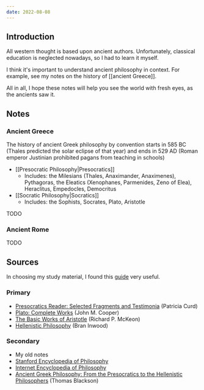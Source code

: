 ```yaml
---
date: 2022-08-08
---
```


## Introduction
All western thought is based upon ancient authors. Unfortunately, classical education is neglected nowadays, so I had to learn it myself.

I think it's important to understand ancient philosophy in context. For example, see my notes on the history of [[ancient Greece]].

All in all, I hope these notes will help you see the world with fresh eyes, as the ancients saw it.


## Notes
### Ancient Greece
The history of ancient Greek philosophy by convention starts in 585 BC (Thales predicted the solar eclipse of that year) and ends in 529 AD (Roman emperor Justinian prohibited pagans from teaching in schools)

- [[Presocratic Philosophy|Presocratics]]
    - Includes: the Milesians (Thales, Anaximander, Anaximenes), Pythagoras, the Eleatics (Xenophanes, Parmenides, Zeno of Elea), Heraclitus, Empedocles, Democritus
- [[Socratic Philosophy|Socratics]]
    - Includes: the Sophists, Socrates, Plato, Aristotle

TODO

### Ancient Rome

TODO

## Sources
In choosing my study material, I found this [guide](https://www.susanrigetti.com/philosophy) very useful.

### Primary
- [Presocratics Reader: Selected Fragments and Testimonia](https://www.goodreads.com/en/book/show/457495.A_Presocratics_Reader) (Patricia Curd)
- [Plato: Complete Works](https://www.goodreads.com/book/show/9462.Plato) (John M. Cooper)
- [The Basic Works of Aristotle](https://www.goodreads.com/en/book/show/9438.The_Basic_Works_of_Aristotle) (Richard P. McKeon)
- [Hellenistic Philosophy](https://www.goodreads.com/book/show/660699.Hellenistic_Philosophy) (Bran Inwood)

### Secondary
- My old notes
- [Stanford Encyclopedia of Philosophy](https://plato.stanford.edu/)
- [Internet Encyclopedia of Philosophy](https://iep.utm.edu/)
- [Ancient Greek Philosophy: From the Presocratics to the Hellenistic Philosophers](https://www.goodreads.com/book/show/12060341-ancient-greek-philosophy) (Thomas Blackson)